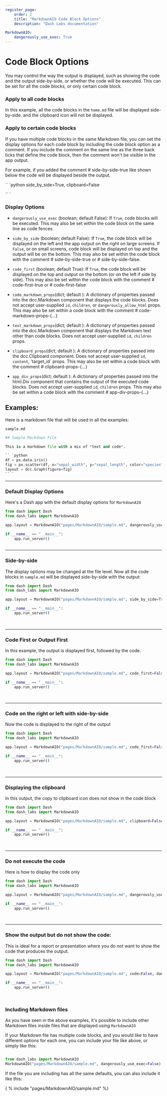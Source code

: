 ```yaml
---
register_page:
    order: 2
    title: "MarkdownAIO Code Block Options"
    description: "Dash Labs documentation"

MarkdownAIO:
    dangerously_use_exec: True
---
```



# Code Block Options

You may control the way the output is displayed, such as showing the code and the output side-by-side, or whether
the code will be executed. This can be set for all the code blocks, or only certain code block.


### Apply to all code blocks
In this example, all the code blocks in the `home.md` file will be displayed side-by-side. and the clipboard icon will
not be displayed.


### Apply to certain code blocks

If you have multiple code blocks in the same Markdown file, you can set the display options for each code block by
including the code block option as a comment.  If you include the comment on the same line as the three back ticks
that define the code block, then the comment won't be visible in the app output. 

For example, if you added the comment # side-by-side-true like shown below the code will be displayed beside the output.


`` `python  side_by_side=True, clipboard=False

`` `


### Display Options

- `dangerously_use_exec` (boolean; default False):
         If `True`, code blocks will be executed.  This may also be set within the code block on the same line as
         code fences. 


- `side_by_side` (boolean; default False):
        If `True`, the code block will be displayed on the left and the app output on the right on large screens.
        If `False`, or on small screens, code block will be displayed on top and the output will be on the bottom.
        This may also be set within the code block with the comment # side-by-side-true or # side-by-side-false.  


- `code_first` (boolean; default True):
        If `True`, the code block will be displayed on the top and output on the bottom (or on the left if side by side).
        This may also be set within the code block with the comment # code-first-true or # code-first-false  


- `code_markdown_props`(dict; default ):  A dictionary of properties passed into the dcc.Markdown component that
displays the code blocks. Does not accept user-supplied `id`, `children`, or `dangerously_allow_html` props.
This may also be set within a code block with the comment # code-markdown-props-{...}  


- `text_markdown_props`(dict; default ):  A dictionary of properties passed into the dcc.Markdown component that 
displays the Markdown text other than code blocks. Does not accept user-supplied `id`, `children` props.  


- `clipboard_props`(dict; default ):  A dictionary of properties passed into the dcc.Clipboard component. Does
not accept user-supplied `id`, `content`, 'target_id` props.
This may also be set within a code block with the comment # clipboard-props-{...}  


- `app_div_props`(dict; default ):  A dictionary of properties passed into the html.Div component that contains
the output of the executed code blocks.  Does not accept user-supplied `id`, `children` props.
This may also be set within a code block with the comment # app-div-props-{...}  


## Examples:

Here is a markdown file that will be used in all the examples:

`sample.md`
```python  dangerously_use_exec=False 
## Sample Markdown File

This is a markdown file with a mix of *text and code*.

`` `python
df = px.data.iris()
fig = px.scatter(df, x="sepal_width", y="sepal_length", color="species")
layout = dcc.Graph(figure=fig)
`` `

```

----

### Default Display Options

Here's a Dash app with the default display options for `MarkdownAIO`

```python 
from dash import Dash
from dash_labs import MarkdownAIO

app.layout = MarkdownAIO("pages/MarkdownAIO/sample.md", dangerously_use_exec=True)

if __name__ == "__main__":
    app.run_server()
    
```



----

### Side-by-side
The display options may be changed at the file level.  Now all the code blocks in `sample.md` will be displayed side-by-side with the output:


```python 
from dash import Dash
from dash_labs import MarkdownAIO

app.layout = MarkdownAIO("pages/MarkdownAIO/sample.md", side_by_side=True, dangerously_use_exec=True)

if __name__ == "__main__":
    app.run_server()
    
    
```

--------

### Code First or Output First

In this example, the output is displayed first, followed by the code.  

```python 
from dash import Dash
from dash_labs import MarkdownAIO

app.layout = MarkdownAIO("pages/MarkdownAIO/sample.md", code_first=False, dangerously_use_exec=True)

if __name__ == "__main__":
    app.run_server()
    
    
```

-------

### Code on the right or left with side-by-side

Now the code is displayed to the right of the output

```python 
from dash import Dash
from dash_labs import MarkdownAIO

app.layout = MarkdownAIO("pages/MarkdownAIO/sample.md", code_first=False, side_by_side=True, dangerously_use_exec=True)

if __name__ == "__main__":
    app.run_server()
    
    
```

-----

### Displaying the clipboard

In this output, the copy to clipboard icon does not show in the code block


```python 
from dash import Dash
from dash_labs import MarkdownAIO

app.layout = MarkdownAIO("pages/MarkdownAIO/sample.md", clipboard=False, side_by_side=True, dangerously_use_exec=True)

if __name__ == "__main__":
    app.run_server()
    
    
```

-----


### Do not execute the code

Here is how to display the code only


```python 
from dash import Dash
from dash_labs import MarkdownAIO

app.layout = MarkdownAIO("pages/MarkdownAIO/sample.md", dangerously_use_exec=False)

if __name__ == "__main__":
    app.run_server()
    
    
```
----

### Show the output but do not show the code:

This is ideal for a report or presentation where you do not want to show the code that produces the output.


```python 
from dash import Dash
from dash_labs import MarkdownAIO

app.layout = MarkdownAIO("pages/MarkdownAIO/sample.md", code=False, dangerously_use_exec=True)

if __name__ == "__main__":
    app.run_server()
    
    
```


### Including Markdown files

As you have seen in the above examples, it's possible to include other Markdown files inside
files that are displayed using `MarkdownAIO`

If your Markdown file has multiple code blocks, and you would like to have different options
for each one, you can include your file like above, or simply like this:

```python  dangerously_use_exec=False   

from dash_labs import MarkdownAIO
MarkdownAIO("pages/MarkdownAIO/sample.md", dangerously_use_exec=False)


```

If the file you are including has all the same defaults, you can also include it like this:

{ % include "pages/MarkdownAIO/sample.md" %}

